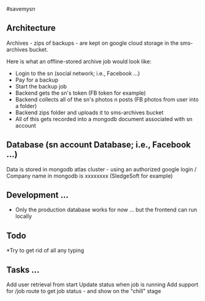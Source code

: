 #savemysn

## Architecture
Archives - zips of backups - are kept on google cloud storage in the sms-archives bucket.

Here is what an offline-stored archive job would look like:

* Login to the sn (social network; i.e., Facebook ...)
* Pay for a backup
* Start the backup job
* Backend gets the sn's token (FB token for example)
* Backend collects all of the sn's photos n posts (FB photos from user into a folder)
* Backend zips folder and uploads it to sms-archives bucket
* All of this gets recorded into a mongodb document associated with sn account


## Database (sn account Database; i.e., Facebook ...)
Data is stored in mongodb atlas cluster - using an authorized google login / Company name in mongodb is xxxxxxxx (SledgeSoft for example)

## Development ...
* Only the production database works for now ... but the frontend can run locally
## Todo
*Try to get rid of all any typing
## Tasks ...
Add user retrieval from start Update status when job is running Add support for /job route to get job status - and show on the "chill" stage
